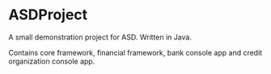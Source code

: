 ASDProject
==========

A small demonstration project for ASD.
Written in Java.

Contains core framework, financial framework, bank console app and credit organization console app.
